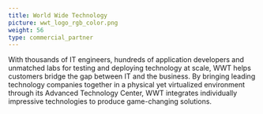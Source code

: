 ```yaml
---
title: World Wide Technology
picture: wwt_logo_rgb_color.png
weight: 56
type: commercial_partner
---
```


With thousands of IT engineers, hundreds of application developers and unmatched labs for testing and deploying technology at scale, WWT helps customers bridge the gap between IT and the business. By bringing leading technology companies together in a physical yet virtualized environment through its Advanced Technology Center, WWT integrates individually impressive technologies to produce game-changing solutions.